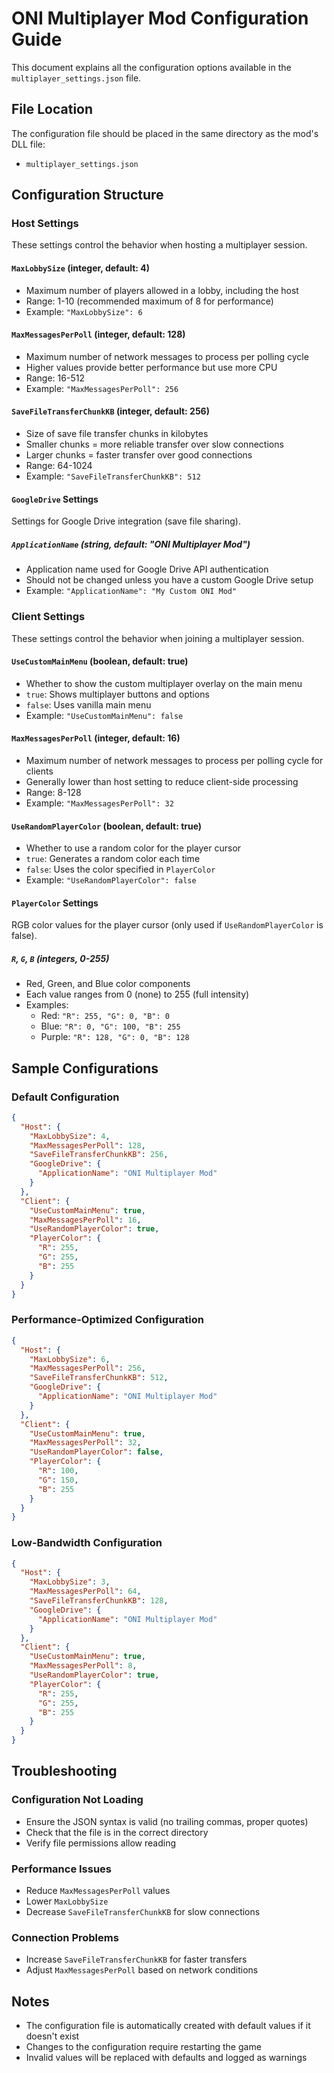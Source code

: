 # ONI Multiplayer Mod Configuration Guide

This document explains all the configuration options available in the `multiplayer_settings.json` file.

## File Location
The configuration file should be placed in the same directory as the mod's DLL file:
- `multiplayer_settings.json`

## Configuration Structure

### Host Settings
These settings control the behavior when hosting a multiplayer session.

#### `MaxLobbySize` (integer, default: 4)
- Maximum number of players allowed in a lobby, including the host
- Range: 1-10 (recommended maximum of 8 for performance)
- Example: `"MaxLobbySize": 6`

#### `MaxMessagesPerPoll` (integer, default: 128)
- Maximum number of network messages to process per polling cycle
- Higher values provide better performance but use more CPU
- Range: 16-512
- Example: `"MaxMessagesPerPoll": 256`

#### `SaveFileTransferChunkKB` (integer, default: 256)
- Size of save file transfer chunks in kilobytes
- Smaller chunks = more reliable transfer over slow connections
- Larger chunks = faster transfer over good connections
- Range: 64-1024
- Example: `"SaveFileTransferChunkKB": 512`

#### `GoogleDrive` Settings
Settings for Google Drive integration (save file sharing).

##### `ApplicationName` (string, default: "ONI Multiplayer Mod")
- Application name used for Google Drive API authentication
- Should not be changed unless you have a custom Google Drive setup
- Example: `"ApplicationName": "My Custom ONI Mod"`

### Client Settings
These settings control the behavior when joining a multiplayer session.

#### `UseCustomMainMenu` (boolean, default: true)
- Whether to show the custom multiplayer overlay on the main menu
- `true`: Shows multiplayer buttons and options
- `false`: Uses vanilla main menu
- Example: `"UseCustomMainMenu": false`

#### `MaxMessagesPerPoll` (integer, default: 16)
- Maximum number of network messages to process per polling cycle for clients
- Generally lower than host setting to reduce client-side processing
- Range: 8-128
- Example: `"MaxMessagesPerPoll": 32`

#### `UseRandomPlayerColor` (boolean, default: true)
- Whether to use a random color for the player cursor
- `true`: Generates a random color each time
- `false`: Uses the color specified in `PlayerColor`
- Example: `"UseRandomPlayerColor": false`

#### `PlayerColor` Settings
RGB color values for the player cursor (only used if `UseRandomPlayerColor` is false).

##### `R`, `G`, `B` (integers, 0-255)
- Red, Green, and Blue color components
- Each value ranges from 0 (none) to 255 (full intensity)
- Examples:
  - Red: `"R": 255, "G": 0, "B": 0`
  - Blue: `"R": 0, "G": 100, "B": 255`
  - Purple: `"R": 128, "G": 0, "B": 128`

## Sample Configurations

### Default Configuration
```json
{
  "Host": {
    "MaxLobbySize": 4,
    "MaxMessagesPerPoll": 128,
    "SaveFileTransferChunkKB": 256,
    "GoogleDrive": {
      "ApplicationName": "ONI Multiplayer Mod"
    }
  },
  "Client": {
    "UseCustomMainMenu": true,
    "MaxMessagesPerPoll": 16,
    "UseRandomPlayerColor": true,
    "PlayerColor": {
      "R": 255,
      "G": 255,
      "B": 255
    }
  }
}
```

### Performance-Optimized Configuration
```json
{
  "Host": {
    "MaxLobbySize": 6,
    "MaxMessagesPerPoll": 256,
    "SaveFileTransferChunkKB": 512,
    "GoogleDrive": {
      "ApplicationName": "ONI Multiplayer Mod"
    }
  },
  "Client": {
    "UseCustomMainMenu": true,
    "MaxMessagesPerPoll": 32,
    "UseRandomPlayerColor": false,
    "PlayerColor": {
      "R": 100,
      "G": 150,
      "B": 255
    }
  }
}
```

### Low-Bandwidth Configuration
```json
{
  "Host": {
    "MaxLobbySize": 3,
    "MaxMessagesPerPoll": 64,
    "SaveFileTransferChunkKB": 128,
    "GoogleDrive": {
      "ApplicationName": "ONI Multiplayer Mod"
    }
  },
  "Client": {
    "UseCustomMainMenu": true,
    "MaxMessagesPerPoll": 8,
    "UseRandomPlayerColor": true,
    "PlayerColor": {
      "R": 255,
      "G": 255,
      "B": 255
    }
  }
}
```

## Troubleshooting

### Configuration Not Loading
- Ensure the JSON syntax is valid (no trailing commas, proper quotes)
- Check that the file is in the correct directory
- Verify file permissions allow reading

### Performance Issues
- Reduce `MaxMessagesPerPoll` values
- Lower `MaxLobbySize`
- Decrease `SaveFileTransferChunkKB` for slow connections

### Connection Problems
- Increase `SaveFileTransferChunkKB` for faster transfers
- Adjust `MaxMessagesPerPoll` based on network conditions

## Notes
- The configuration file is automatically created with default values if it doesn't exist
- Changes to the configuration require restarting the game
- Invalid values will be replaced with defaults and logged as warnings
